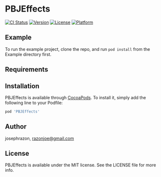 # PBJEffects

[![CI Status](http://img.shields.io/travis/josephrazon/PBJEffects.svg?style=flat)](https://travis-ci.org/josephrazon/PBJEffects)
[![Version](https://img.shields.io/cocoapods/v/PBJEffects.svg?style=flat)](http://cocoapods.org/pods/PBJEffects)
[![License](https://img.shields.io/cocoapods/l/PBJEffects.svg?style=flat)](http://cocoapods.org/pods/PBJEffects)
[![Platform](https://img.shields.io/cocoapods/p/PBJEffects.svg?style=flat)](http://cocoapods.org/pods/PBJEffects)

## Example

To run the example project, clone the repo, and run `pod install` from the Example directory first.

## Requirements

## Installation

PBJEffects is available through [CocoaPods](http://cocoapods.org). To install
it, simply add the following line to your Podfile:

```ruby
pod 'PBJEffects'
```

## Author

josephrazon, razonjoe@gmail.com

## License

PBJEffects is available under the MIT license. See the LICENSE file for more info.
